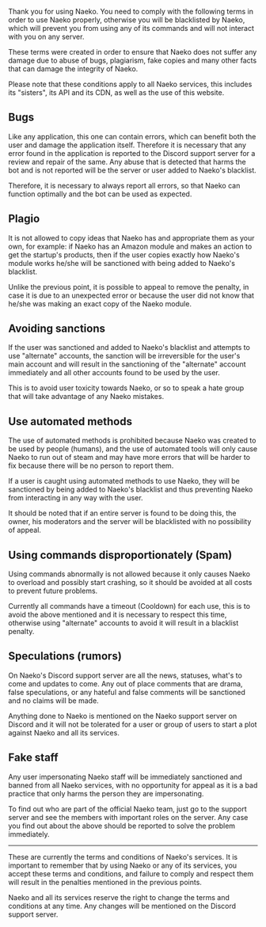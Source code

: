 Thank you for using Naeko. You need to comply with the following terms in order to use Naeko properly, otherwise you will be blacklisted by Naeko, which will prevent you from using any of its commands and will not interact with you on any server.

These terms were created in order to ensure that Naeko does not suffer any damage due to abuse of bugs, plagiarism, fake copies and many other facts that can damage the integrity of Naeko.

Please note that these conditions apply to all Naeko services, this includes its "sisters", its API and its CDN, as well as the use of this website.

## Bugs

Like any application, this one can contain errors, which can benefit both the user and damage the application itself. Therefore it is necessary that any error found in the application is reported to the Discord support server for a review and repair of the same. Any abuse that is detected that harms the bot and is not reported will be the server or user added to Naeko's blacklist.

Therefore, it is necessary to always report all errors, so that Naeko can function optimally and the bot can be used as expected.

## Plagio

It is not allowed to copy ideas that Naeko has and appropriate them as your own, for example: if Naeko has an Amazon module and makes an action to get the startup's products, then if the user copies exactly how Naeko's module works he/she will be sanctioned with being added to Naeko's blacklist.

Unlike the previous point, it is possible to appeal to remove the penalty, in case it is due to an unexpected error or because the user did not know that he/she was making an exact copy of the Naeko module.

## Avoiding sanctions

If the user was sanctioned and added to Naeko's blacklist and attempts to use "alternate" accounts, the sanction will be irreversible for the user's main account and will result in the sanctioning of the "alternate" account immediately and all other accounts found to be used by the user.

This is to avoid user toxicity towards Naeko, or so to speak a hate group that will take advantage of any Naeko mistakes.

## Use automated methods

The use of automated methods is prohibited because Naeko was created to be used by people (humans), and the use of automated tools will only cause Naeko to run out of steam and may have more errors that will be harder to fix because there will be no person to report them.

If a user is caught using automated methods to use Naeko, they will be sanctioned by being added to Naeko's blacklist and thus preventing Naeko from interacting in any way with the user.

It should be noted that if an entire server is found to be doing this, the owner, his moderators and the server will be blacklisted with no possibility of appeal.

## Using commands disproportionately (Spam)

Using commands abnormally is not allowed because it only causes Naeko to overload and possibly start crashing, so it should be avoided at all costs to prevent future problems.

Currently all commands have a timeout (Cooldown) for each use, this is to avoid the above mentioned and it is necessary to respect this time, otherwise using "alternate" accounts to avoid it will result in a blacklist penalty.

## Speculations (rumors)

On Naeko's Discord support server are all the news, statuses, what's to come and updates to come. Any out of place comments that are drama, false speculations, or any hateful and false comments will be sanctioned and no claims will be made.

Anything done to Naeko is mentioned on the Naeko support server on Discord and it will not be tolerated for a user or group of users to start a plot against Naeko and all its services.

## Fake staff

Any user impersonating Naeko staff will be immediately sanctioned and banned from all Naeko services, with no opportunity for appeal as it is a bad practice that only harms the person they are impersonating.

To find out who are part of the official Naeko team, just go to the support server and see the members with important roles on the server. Any case you find out about the above should be reported to solve the problem immediately.

---

These are currently the terms and conditions of Naeko's services. It is important to remember that by using Naeko or any of its services, you accept these terms and conditions, and failure to comply and respect them will result in the penalties mentioned in the previous points.

Naeko and all its services reserve the right to change the terms and conditions at any time. Any changes will be mentioned on the Discord support server.
